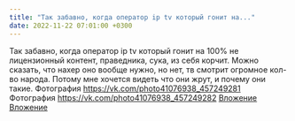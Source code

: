 ```yaml
---
title: "Так забавно, когда оператор ip tv который гонит на..."
date: 2022-11-22 07:01:00 +0300
---
```


Так забавно, когда оператор ip tv который гонит на 100% не лицензионный контент, праведника, сука, из себя корчит.
Можно сказать, что нахер оно вообще нужно, но нет, тв смотрит огромное кол-во народа. Потому мне хочется видеть что они жрут, и почему они такие.
Фотография
<a class="vk-attach" href="https://vk.com/photo41076938_457249281">https://vk.com/photo41076938_457249281</a>
Фотография
<a class="vk-attach" href="https://vk.com/photo41076938_457249282">https://vk.com/photo41076938_457249282</a>
<a class="vk-attach" href="https://vk.com/photo41076938_457249281">Вложение</a>
<a class="vk-attach" href="https://vk.com/photo41076938_457249282">Вложение</a>
